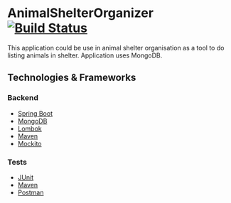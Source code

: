 # AnimalShelterOrganizer  [![Build Status](https://travis-ci.org/kurkova/AnimalShelterOrganizer.svg?branch=master)](https://travis-ci.org/kurkova/AnimalShelterOrganizer)

This application could be use in animal shelter organisation as a tool to do listing animals in shelter. 
Application uses MongoDB. 

## Technologies & Frameworks

### Backend
- [Spring Boot](https://spring.io/projects/spring-boot)
- [MongoDB](https://www.mongodb.com)
- [Lombok](https://projectlombok.org/)
- [Maven](https://maven.apache.org)
- [Mockito](http://site.mockito.org/)
 
 ### Tests
- [JUnit](https://maven.apache.org/)
- [Maven](https://maven.apache.org)
- [Postman](https://www.getpostman.com)
